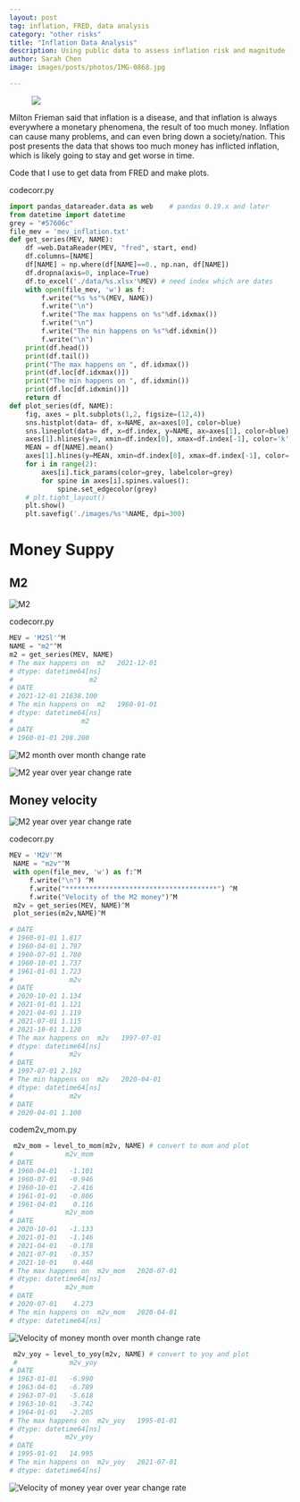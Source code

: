 ```yaml
---
layout: post
tag: inflation, FRED, data analysis
category: "other risks"
title: "Inflation Data Analysis"
description: Using public data to assess inflation risk and magnitude
author: Sarah Chen
image: images/posts/photos/IMG-0868.jpg

---
```

<figure>
  <img src="{{ "/images/posts/photos/IMG-0868.jpg" | relative_url }}">
  <figcaption></figcaption>
</figure>
Milton Frieman said that inflation is a disease, and that inflation is always everywhere a monetary phenomena, the result of too much money.  Inflation can cause many problems, and can even bring down a society/nation. 
<!-- what's the cause of the disease,
how do we cure the disease?
what are the effects of the cure?
What are the side effects of it?
What if we don't cure it? -->
This post presents the data that shows too much money has inflicted inflation, which is likely going to stay and get worse in time.  

Code that I use to get data from FRED and make plots. 
<div class="code-head"><span>code</span>corr.py</div> 

```python
import pandas_datareader.data as web    # pandas 0.19.x and later
from datetime import datetime
grey = "#57606c"
file_mev = 'mev_inflation.txt'
def get_series(MEV, NAME):
    df =web.DataReader(MEV, "fred", start, end)
    df.columns=[NAME]
    df[NAME] = np.where(df[NAME]==0., np.nan, df[NAME])
    df.dropna(axis=0, inplace=True)
    df.to_excel('./data/%s.xlsx'%MEV) # need index which are dates
    with open(file_mev, 'w') as f:
        f.write("%s %s"%(MEV, NAME))
        f.write("\n") 
        f.write("The max happens on %s"%df.idxmax())
        f.write("\n")
        f.write("The min happens on %s"%df.idxmin())
        f.write("\n")
    print(df.head())
    print(df.tail())
    print("The max happens on ", df.idxmax())
    print(df.loc[df.idxmax()])
    print("The min happens on ", df.idxmin())
    print(df.loc[df.idxmin()])
    return df
def plot_series(df, NAME):
    fig, axes = plt.subplots(1,2, figsize=(12,4))
    sns.histplot(data= df, x=NAME, ax=axes[0], color=blue)
    sns.lineplot(data= df, x=df.index, y=NAME, ax=axes[1], color=blue)
    axes[1].hlines(y=0, xmin=df.index[0], xmax=df.index[-1], color='k', linestyle='dashed', linewidth=0.5)
    MEAN = df[NAME].mean()
    axes[1].hlines(y=MEAN, xmin=df.index[0], xmax=df.index[-1], color='red', alpha=.5,linestyle='dashed', linewidth=0.5)
    for i in range(2):
        axes[i].tick_params(color=grey, labelcolor=grey)
        for spine in axes[i].spines.values():
            spine.set_edgecolor(grey)
    # plt.tight_layout()
    plt.show()
    plt.savefig('./images/%s'%NAME, dpi=300)
``` 
# Money Suppy
## M2 
![M2](images/posts/m2.PNG)

<div class="code-head"><span>code</span>corr.py</div> 

```python
MEV = 'M2Sl'^M
NAME = "m2"^M
m2 = get_series(MEV, NAME)
# The max happens on  m2   2021-12-01
# dtype: datetime64[ns]
#                   m2
# DATE
# 2021-12-01 21638.100
# The min happens on  m2   1960-01-01
# dtype: datetime64[ns]
#                 m2
# DATE
# 1960-01-01 298.200
```

![M2 month over month change rate](images/posts/m2_mom.PNG)

![M2 year over year change rate](images/posts/m2_yoy.PNG)

## Money velocity

![M2 year over year change rate](images/posts/m2_yoy.PNG)
<div class="code-head"><span>code</span>corr.py</div> 

```python
MEV = 'M2V'^M
 NAME = "m2v"^M
 with open(file_mev, 'w') as f:^M
     f.write("\n") ^M
     f.write("**************************************") ^M
     f.write("Velocity of the M2 money")^M
 m2v = get_series(MEV, NAME)^M
 plot_series(m2v,NAME)^M

# DATE
# 1960-01-01 1.817
# 1960-04-01 1.797
# 1960-07-01 1.780
# 1960-10-01 1.737
# 1961-01-01 1.723
#              m2v
# DATE
# 2020-10-01 1.134
# 2021-01-01 1.121
# 2021-04-01 1.119
# 2021-07-01 1.115
# 2021-10-01 1.120
# The max happens on  m2v   1997-07-01
# dtype: datetime64[ns]
#              m2v
# DATE
# 1997-07-01 2.192
# The min happens on  m2v   2020-04-01
# dtype: datetime64[ns]
#              m2v
# DATE
# 2020-04-01 1.100

```
<div class="code-head"><span>code</span>m2v_mom.py</div> 

```python
 m2v_mom = level_to_mom(m2v, NAME) # convert to mom and plot
#             m2v_mom
# DATE
# 1960-04-01   -1.101
# 1960-07-01   -0.946
# 1960-10-01   -2.416
# 1961-01-01   -0.806
# 1961-04-01    0.116
#             m2v_mom
# DATE
# 2020-10-01   -1.133
# 2021-01-01   -1.146
# 2021-04-01   -0.178
# 2021-07-01   -0.357
# 2021-10-01    0.448
# The max happens on  m2v_mom   2020-07-01
# dtype: datetime64[ns]
#             m2v_mom
# DATE
# 2020-07-01    4.273
# The min happens on  m2v_mom   2020-04-01
# dtype: datetime64[ns]
```
![Velocity of money month over month change rate](images/posts/2v_mom.png)

```python
 m2v_yoy = level_to_yoy(m2v, NAME) # convert to yoy and plot
 #             m2v_yoy
# DATE
# 1963-01-01   -6.990
# 1963-04-01   -6.789
# 1963-07-01   -5.618
# 1963-10-01   -3.742
# 1964-01-01   -2.205
# The max happens on  m2v_yoy   1995-01-01
# dtype: datetime64[ns]
#             m2v_yoy
# DATE
# 1995-01-01   14.995
# The min happens on  m2v_yoy   2021-07-01
# dtype: datetime64[ns]
 ```

![Velocity of money year over year change rate](images/posts/m2v_yoy.png)
